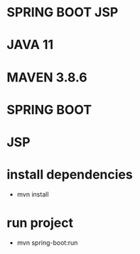 # SPRING BOOT JSP

# JAVA 11
# MAVEN 3.8.6
# SPRING BOOT
# JSP

# install dependencies
- mvn install
  
# run project
- mvn spring-boot:run
